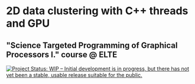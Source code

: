 # 2D data clustering with C++ threads and GPU
## "Science Targeted Programming of Graphical Processors I." course @ ELTE


[![Project Status: WIP – Initial development is in progress, but there has not yet been a stable, usable release suitable for the public.](https://www.repostatus.org/badges/latest/wip.svg)](https://www.repostatus.org/#wip)
